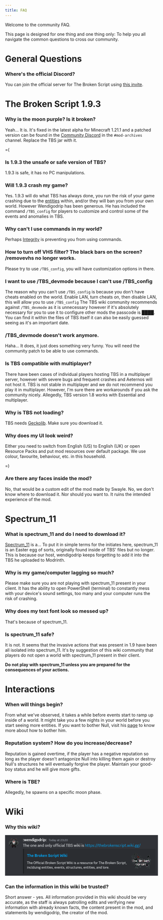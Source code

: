 ```yaml
---
title: FAQ
---
```


Welcome to the community FAQ.

This page is designed for one thing and one thing only: To help you all navigate
the common questions to cross our community.

# General Questions

### Where's the official Discord?

You can join the official server for The Broken Script using [this invite](https://discord.gg/nullnullnullnull).

# The Broken Script 1.9.3

### Why is the moon purple? Is it broken?

Yeah... It is. It's fixed in the latest alpha for Minecraft 1.21.1 and a patched version can be found in the [Community Discord](https://discord.com/invite/thebrokencommunity) in the `#mod-archives` channel. Replace the TBS jar with it.

=(

### Is 1.9.3 the unsafe or safe version of TBS?

1.9.3 is safe, it has no PC manipulations.

### Will 1.9.3 crash my game?

Yes. 1.9.3 will do what TBS has always done, you run the risk of your game crashing due to the
[entities](/wiki/entities) within, and/or they will ban you from your own world.
However Wendigodrip has been generous. He has included the command
`/TBS_config` for players to customize and control some of the events and anomalies in TBS.

### Why can't I use commands in my world?

Perhaps [Integrity](/wiki/entities/integrity) is preventing you from using commands.

### How to turn off VHS filter? The black bars on the screen? /removevhs no longer works.

Please try to use `/TBS_config`, you will have customization options in there.

### I want to use /TBS_devmode because I can't use /TBS_config

The reason why you can't use `/TBS_config` is because you don't have cheats enabled on the world. Enable LAN, turn cheats on, then disable LAN, this will allow you to use `/TBS_config` The TBS wiki community recommends against `/TBS_devmode` as it is unnecessary however if it's absolutely necessary for you to use it to configure other mods the passcode is ████. You can find it within the files of TBS itself it can also be easily guessed seeing as it's an important date.

### /TBS_devmode doesn't work anymore.

Haha... It does, it just does something very funny. You will need the community patch to be able to use commands.

### Is TBS compatible with multiplayer?

There have been cases of individual players hosting TBS in a multiplayer server, however with severe bugs and frequent crashes and Aeternos will not host it. TBS is not stable in multiplayer and we do not recommend you play it in multiplayer. However, I'm sure there are workarounds if you ask the community nicely. Allegedly, TBS version 1.8 works with Essential and multiplayer.

### Why is TBS not loading?

TBS needs [Geckolib](https://www.curseforge.com/minecraft/mc-mods/geckolib). Make sure you download it.

### Why does my UI look weird?

Either you need to switch from English (US) to English (UK) or open Resource Packs and put mod resources over default package. We use colour, favourite, behaviour, etc. in this household.

=)

### Are there any faces inside the mod?

No, that would be a custom edit of the mod made by Swayle. No, we don't know where to download it. Nor should you want to. It ruins the intended experience of the mod.

# Spectrum_11

### What is spectrum_11 and do I need to download it?

[Spectrum_11](/wiki/spectrum-11) is a... To put it in simple terms for the initiates here, spectrum_11 is an Easter egg of sorts, originally found inside of TBS' files but no longer. This is because our host, wendigodrip keeps forgetting to add it into the TBS he uploaded to Modrinth.

### Why is my game/computer lagging so much?

Please make sure you are not playing with spectrum_11 present in your client. It has the ability to open PowerShell (terminal) to constantly mess with your device's sound settings, too many and your computer runs the risk of crashing.

### Why does my text font look so messed up?

That's because of spectrum_11.

### Is spectrum_11 safe?

It is not. It seems that the invasive actions that was present in 1.9 have been all isolated into spectrum_11. It's by suggestion of this wiki community that players do not open a world with spectrum_11 present in their client.

**Do not play with spectrum_11 unless you are prepared for the consequences of your actions.**

# Interactions

### When will things begin?

From what we've observed, it takes a while before events start to ramp up inside of a world. It might take you a few nights in your world before you start seeing more entities. If you want to bother Null, visit his [page](/wiki/entities/null) to know more about how to bother him.

### Reputation system? How do you increase/decrease?

Reputation is gained overtime, if the player has a negative reputation so long as the player doesn't antagonize Null into killing them again or destroy Null's structures he will eventually forgive the player. Maintain your good-boy status and he will give more gifts.

### Where is TBE?

Allegedly, he spawns on a specific moon phase.

# Wiki

### Why this wiki?

![WendigodripConfirmation.png](../../../../assets/wiki/WendigodripConfirmation.png)

### Can the information in this wiki be trusted?

Short answer - yes. All information provided in this wiki should be very accurate, as the staff is always patrolling edits and verifying new information with already known facts, the content present in the mod, and statements by wendigodrip, the creator of the mod.
